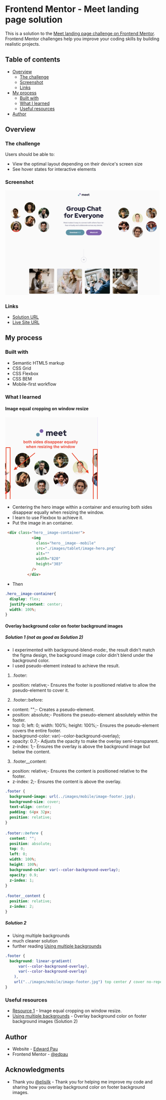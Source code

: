 # Frontend Mentor - Meet landing page solution

This is a solution to the [Meet landing page challenge on Frontend Mentor](https://www.frontendmentor.io/challenges/meet-landing-page-rbTDS6OUR). Frontend Mentor challenges help you improve your coding skills by building realistic projects. 

## Table of contents

- [Overview](#overview)
  - [The challenge](#the-challenge)
  - [Screenshot](#screenshot)
  - [Links](#links)
- [My process](#my-process)
  - [Built with](#built-with)
  - [What I learned](#what-i-learned)
  - [Useful resources](#useful-resources)
- [Author](#author)



## Overview

### The challenge

Users should be able to:

- View the optimal layout depending on their device's screen size
- See hover states for interactive elements

### Screenshot

<img src="./images/screenshot.png" alt="Screenshot" width="500"/>


### Links

- [Solution URL](https://github.com/edpau/fm_meet_landing_page)
- [Live Site URL](https://edpau.github.io/fm_meet_landing_page/)

## My process

### Built with

- Semantic HTML5 markup
- CSS Grid
- CSS Flexbox
- CSS BEM
- Mobile-first workflow


### What I learned

#### Image equal cropping on window resize
<img src="./images/window_resize.png" alt="" width="300"/>

-  Centering the hero image within a container and ensuring both sides disappear equally when resizing the window.
- I learn to use Flexbox to achieve it. 
- Put the image in an container. 
```html
 <div class="hero__image-container">
            <img
              class="hero__image--mobile"
              src="./images/tablet/image-hero.png"
              alt=""
              width="820"
              height="303"
            />
          </div>
```
- Then 
```CSS
.hero__image-container{
  display: flex;
  justify-content: center;
  width: 100%;
}
```

#### Overlay background color on footer background images 

##### Solution 1 (not as good as Solution 2)
- I experimented with background-blend-mode:, the result didn't match the figma design, the background image color didn't blend under the background color.
- I used pseudo-element instead to achieve the result.

1. .footer:
  - position: relative;- Ensures the footer is positioned relative to allow the pseudo-element to cover it.
2. .footer::before:
  - content: "";- Creates a pseudo-element.
  - position: absolute;- Positions the pseudo-element absolutely within the footer.
  - top: 0; left: 0; width: 100%; height: 100%;- Ensures the pseudo-element covers the entire footer.
  - background-color: var(--color-background-overlay);
  - opacity: 0.7;- Adjusts the opacity to make the overlay semi-transparent. 
  - z-index: 1;- Ensures the overlay is above the background image but below the content.
3. .footer__content:
  - position: relative;- Ensures the content is positioned relative to the footer.
  - z-index: 2;- Ensures the content is above the overlay.

```CSS
.footer {
  background-image: url(../images/mobile/image-footer.jpg);
  background-size: cover;
  text-align: center;
  padding: 64px 32px;
  position: relative;
}

.footer::before {
  content: "";
  position: absolute;
  top: 0;
  left: 0;
  width: 100%;
  height: 100%;
  background-color: var(--color-background-overlay);
  opacity: 0.9;
  z-index: 1;
}

.footer__content {
  position: relative;
  z-index: 2;
}
```

##### Solution 2
- Using multiple backgrounds
- much cleaner solution 
- further reading [Using multiple backgrounds](https://developer.mozilla.org/en-US/docs/Web/CSS/CSS_backgrounds_and_borders/Using_multiple_backgrounds)

```CSS
.footer {
  background: linear-gradient(
      var(--color-background-overlay),
      var(--color-background-overlay)
    ),
    url("../images/mobile/image-footer.jpg") top center / cover no-repeat;
}
```



### Useful resources

- [Resource 1](https://stackoverflow.com/questions/35847458/how-to-resize-an-image-cropping-it-equally-on-each-side-with-css) - Image equal cropping on window resize.
- [Using multiple backgrounds](https://developer.mozilla.org/en-US/docs/Web/CSS/CSS_backgrounds_and_borders/Using_multiple_backgrounds) - Overlay background color on footer background images (Solution 2)


## Author

- Website - [Edward Pau](https://www.edpau.me)
- Frontend Mentor - [@edpau](https://www.frontendmentor.io/profile/edpau)


## Acknowledgments
- Thank you [@elisilk](https://www.frontendmentor.io/profile/elisilk) - Thank you for helping me improve my code and sharing how you overlay background color on footer background images. 